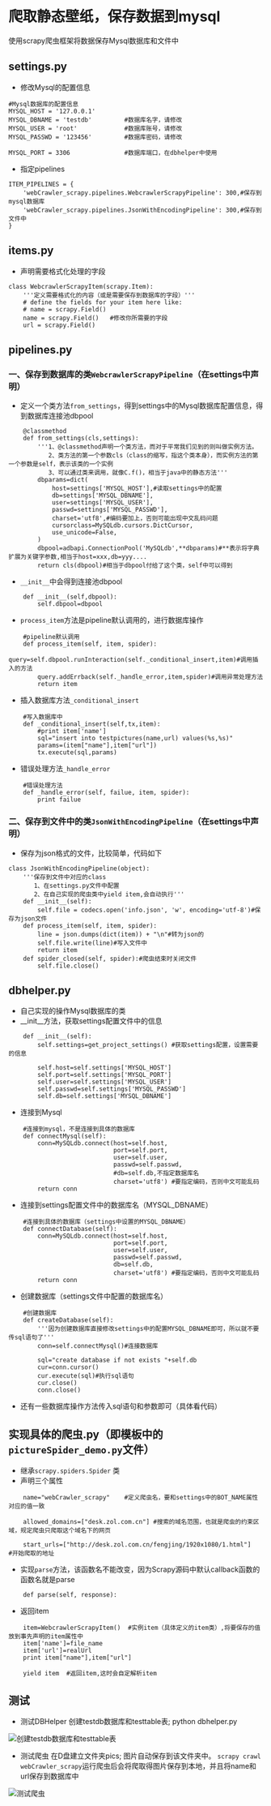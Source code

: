 爬取静态壁纸，保存数据到mysql
=====

使用scrapy爬虫框架将数据保存Mysql数据库和文件中

## settings.py
 - 修改Mysql的配置信息
``` stylus
#Mysql数据库的配置信息
MYSQL_HOST = '127.0.0.1'
MYSQL_DBNAME = 'testdb'         #数据库名字，请修改
MYSQL_USER = 'root'             #数据库账号，请修改 
MYSQL_PASSWD = '123456'         #数据库密码，请修改

MYSQL_PORT = 3306               #数据库端口，在dbhelper中使用
```
 - 指定pipelines

``` stylus
ITEM_PIPELINES = {
    'webCrawler_scrapy.pipelines.WebcrawlerScrapyPipeline': 300,#保存到mysql数据库
    'webCrawler_scrapy.pipelines.JsonWithEncodingPipeline': 300,#保存到文件中
}
```


## items.py
 - 声明需要格式化处理的字段

``` stylus
class WebcrawlerScrapyItem(scrapy.Item):
    '''定义需要格式化的内容（或是需要保存到数据库的字段）'''
    # define the fields for your item here like:
    # name = scrapy.Field()
    name = scrapy.Field()   #修改你所需要的字段
    url = scrapy.Field()
```

## pipelines.py

### 一、保存到数据库的类`WebcrawlerScrapyPipeline`（在settings中声明）
 - 定义一个类方法`from_settings`，得到settings中的Mysql数据库配置信息，得到数据库连接池dbpool
 
``` stylus
    @classmethod
    def from_settings(cls,settings):
        '''1、@classmethod声明一个类方法，而对于平常我们见到的则叫做实例方法。 
           2、类方法的第一个参数cls（class的缩写，指这个类本身），而实例方法的第一个参数是self，表示该类的一个实例
           3、可以通过类来调用，就像C.f()，相当于java中的静态方法'''
        dbparams=dict(
            host=settings['MYSQL_HOST'],#读取settings中的配置
            db=settings['MYSQL_DBNAME'],
            user=settings['MYSQL_USER'],
            passwd=settings['MYSQL_PASSWD'],
            charset='utf8',#编码要加上，否则可能出现中文乱码问题
            cursorclass=MySQLdb.cursors.DictCursor,
            use_unicode=False,
        )
        dbpool=adbapi.ConnectionPool('MySQLdb',**dbparams)#**表示将字典扩展为关键字参数,相当于host=xxx,db=yyy....
        return cls(dbpool)#相当于dbpool付给了这个类，self中可以得到
```
 - `__init__`中会得到连接池dbpool
 

``` stylus
    def __init__(self,dbpool):
        self.dbpool=dbpool
```
 - `process_item`方法是pipeline默认调用的，进行数据库操作
 

``` stylus
    #pipeline默认调用
    def process_item(self, item, spider):
        query=self.dbpool.runInteraction(self._conditional_insert,item)#调用插入的方法
        query.addErrback(self._handle_error,item,spider)#调用异常处理方法
        return item
```
 - 插入数据库方法`_conditional_insert`
 

``` stylus
    #写入数据库中
    def _conditional_insert(self,tx,item):
        #print item['name']
        sql="insert into testpictures(name,url) values(%s,%s)"
        params=(item["name"],item["url"])
        tx.execute(sql,params)
```
 - 错误处理方法`_handle_error`
 

``` stylus
    #错误处理方法
    def _handle_error(self, failue, item, spider):
        print failue
```

### 二、保存到文件中的类`JsonWithEncodingPipeline`（在settings中声明）

 - 保存为json格式的文件，比较简单，代码如下
 

``` stylus
class JsonWithEncodingPipeline(object):
    '''保存到文件中对应的class
       1、在settings.py文件中配置
       2、在自己实现的爬虫类中yield item,会自动执行'''    
    def __init__(self):
        self.file = codecs.open('info.json', 'w', encoding='utf-8')#保存为json文件
    def process_item(self, item, spider):
        line = json.dumps(dict(item)) + "\n"#转为json的
        self.file.write(line)#写入文件中
        return item
    def spider_closed(self, spider):#爬虫结束时关闭文件
        self.file.close()
```


## dbhelper.py

 - 自己实现的操作Mysql数据库的类
 - __init__方法，获取settings配置文件中的信息
 

``` stylus
    def __init__(self):
        self.settings=get_project_settings() #获取settings配置，设置需要的信息
        
        self.host=self.settings['MYSQL_HOST']
        self.port=self.settings['MYSQL_PORT']
        self.user=self.settings['MYSQL_USER']
        self.passwd=self.settings['MYSQL_PASSWD']
        self.db=self.settings['MYSQL_DBNAME']
```
 - 连接到Mysql
 

``` stylus
    #连接到mysql，不是连接到具体的数据库
    def connectMysql(self):
        conn=MySQLdb.connect(host=self.host,
                             port=self.port,
                             user=self.user,
                             passwd=self.passwd,
                             #db=self.db,不指定数据库名
                             charset='utf8') #要指定编码，否则中文可能乱码
        return conn
```
 - 连接到settings配置文件中的数据库名（MYSQL_DBNAME）

``` stylus
    #连接到具体的数据库（settings中设置的MYSQL_DBNAME）
    def connectDatabase(self):
        conn=MySQLdb.connect(host=self.host,
                             port=self.port,
                             user=self.user,
                             passwd=self.passwd,
                             db=self.db,
                             charset='utf8') #要指定编码，否则中文可能乱码
        return conn 
```
 - 创建数据库（settings文件中配置的数据库名）
 

``` stylus
    #创建数据库
    def createDatabase(self):
        '''因为创建数据库直接修改settings中的配置MYSQL_DBNAME即可，所以就不要传sql语句了'''
        conn=self.connectMysql()#连接数据库
        
        sql="create database if not exists "+self.db
        cur=conn.cursor()
        cur.execute(sql)#执行sql语句
        cur.close()
        conn.close()
```
 - 还有一些数据库操作方法传入sql语句和参数即可（具体看代码）

## 实现具体的爬虫.py（即模板中的`pictureSpider_demo.py`文件）
 - 继承`scrapy.spiders.Spider` 类
 - 声明三个属性
 

``` stylus
    name="webCrawler_scrapy"    #定义爬虫名，要和settings中的BOT_NAME属性对应的值一致
    
    allowed_domains=["desk.zol.com.cn"] #搜索的域名范围，也就是爬虫的约束区域，规定爬虫只爬取这个域名下的网页
    
    start_urls=["http://desk.zol.com.cn/fengjing/1920x1080/1.html"]   #开始爬取的地址
```
 - 实现`parse`方法，该函数名不能改变，因为Scrapy源码中默认callback函数的函数名就是parse
 

``` stylus
    def parse(self, response):
```
 - 返回item
 

``` stylus
    item=WebcrawlerScrapyItem()  #实例item（具体定义的item类）,将要保存的值放到事先声明的item属性中
    item['name']=file_name 
    item['url']=realUrl
    print item["name"],item["url"]    
                    
    yield item  #返回item,这时会自定解析item
```

## 测试
 - 测试DBHelper
 创建testdb数据库和testtable表; python dbhelper.py

![创建testdb数据库和testtable表][1]
 - 测试爬虫
 在D盘建立文件夹pics; 图片自动保存到该文件夹中。
 `scrapy crawl webCrawler_scrapy`运行爬虫后会将爬取得图片保存到本地，并且将name和url保存到数据库中

![测试爬虫][2]    


  [1]: ./images/testDBHelper.gif "testDBHelper.gif"
  [2]: ./images/testCrawl.gif "testCrawl.gif"
